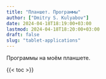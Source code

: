 ```yaml
---
title: "Планшет. Программы"
author: ["Dmitry S. Kulyabov"]
date: 2024-04-18T18:19:00+03:00
lastmod: 2024-04-18T18:20:00+03:00
draft: false
slug: "tablet-applications"
---
```


Программы на моём планшете.

<!--more-->

{{< toc >}}
